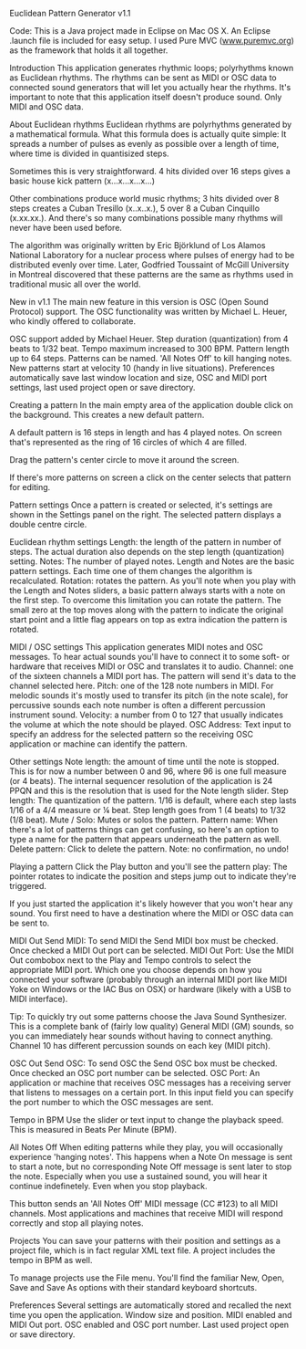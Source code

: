 Euclidean Pattern Generator v1.1

Code:
This is a Java project made in Eclipse on Mac OS X. An Eclipse .launch file is included for easy setup.
I used Pure MVC (www.puremvc.org) as the framework that holds it all together.


Introduction
This application generates rhythmic loops; polyrhythms known as Euclidean rhythms. The rhythms can be sent as MIDI or OSC data to connected sound generators that will let you actually hear the rhythms. It's important to note that this application itself doesn't produce sound. Only MIDI and OSC data.


About Euclidean rhythms
Euclidean rhythms are polyrhythms generated by a mathematical formula. What this formula does is actually quite simple: It spreads a number of pulses as evenly as possible over a length of time, where time is divided in quantisized steps.

Sometimes this is very straightforward. 4 hits divided over 16 steps gives a basic house kick pattern (x...x...x...x...)

Other combinations produce world music rhythms; 3 hits divided over 8 steps creates a Cuban Tresillo (x..x..x.), 5 over 8 a Cuban Cinquillo (x.xx.xx.). And there's so many combinations possible many rhythms will never have been used before.

The algorithm was originally written by Eric Björklund of Los Alamos National Laboratory for a nuclear process where pulses of energy had to be distributed evenly over time. Later, Godfried Toussaint of McGill University in Montreal discovered that these patterns are the same as rhythms used in traditional music all over the world.


New in v1.1
The main new feature in this version is OSC (Open Sound Protocol) support. The OSC functionality was written by Michael L. Heuer, who kindly offered to collaborate.

OSC support added by Michael Heuer.
Step duration (quantization) from 4 beats to 1/32 beat.
Tempo maximum increased to 300 BPM.
Pattern length up to 64 steps.
Patterns can be named.
'All Notes Off' to kill hanging notes.
New patterns start at velocity 10 (handy in live situations).
Preferences automatically save last window location and size, OSC and MIDI port settings, last used project open or save directory.


Creating a pattern
In the main empty area of the application double click on the background. This creates a new default pattern.

A default pattern is 16 steps in length and has 4 played notes. On screen that's represented as the ring of 16 circles of which 4 are filled.

Drag the pattern's center circle to move it around the screen.

If there's more patterns on screen a click on the center selects that pattern for editing.


Pattern settings
Once a pattern is created or selected, it's settings are shown in the Settings panel on the right. The selected pattern displays a double centre circle.

Euclidean rhythm settings
Length: the length of the pattern in number of steps. The actual duration also depends on the step length (quantization) setting.
Notes: The number of played notes. Length and Notes are the basic pattern settings. Each time one of them changes the algorithm is recalculated.
Rotation: rotates the pattern. As you'll note when you play with the Length and Notes sliders, a basic pattern always starts with a note on the first step. To overcome this limitation you can rotate the pattern. The small zero at the top moves along with the pattern to indicate the original start point and a little flag appears on top as extra indication the pattern is rotated.

MIDI / OSC settings
This application generates MIDI notes and OSC messages. To hear actual sounds you'll have to connect it to some soft- or hardware that receives MIDI or OSC and translates it to audio.
Channel: one of the sixteen channels a MIDI port has. The pattern will send it's data to the channel selected here.
Pitch: one of the 128 note numbers in MIDI. For melodic sounds it's mostly used to transfer its pitch (in the note scale), for percussive sounds each note number is often a different percussion instrument sound.
Velocity: a number from 0 to 127 that usually indicates the volume at which the note should be played.
OSC Address: Text input to specify an address for the selected pattern so the receiving OSC application or machine can identify the pattern.

Other settings
Note length: the amount of time until the note is stopped. This is for now a number between 0 and 96, where 96 is one full measure (or 4 beats). The internal sequencer resolution of the application is 24 PPQN and this is the resolution that is used for the Note length slider.
Step length: The quantization of the pattern. 1/16 is default, where each step lasts 1/16 of a 4/4 measure or ¼ beat. Step length goes from 1 (4 beats) to 1/32 (1/8 beat).
Mute / Solo: Mutes or solos the pattern.
Pattern name: When there's a lot of patterns things can get confusing, so here's an option to type a name for the pattern that appears underneath the pattern as well.
Delete pattern: Click to delete the pattern. Note: no confirmation, no undo!


Playing a pattern
Click the Play button and you'll see the pattern play: The pointer rotates to indicate the position and steps jump out to indicate they're triggered.

If you just started the application it's likely however that you won't hear any sound. You first need to have a destination where the MIDI or OSC data can be sent to.

MIDI Out
Send MIDI: To send MIDI the Send MIDI box must be checked. Once checked a MIDI Out port can be selected.
MIDI Out Port: Use the MIDI Out combobox next to the Play and Tempo controls to select the appropriate MIDI port. Which one you choose depends on how you connected your software (probably through an internal MIDI port like MIDI Yoke on Windows or the IAC Bus on OSX) or hardware (likely with a USB to MIDI interface). 

Tip: To quickly try out some patterns choose the Java Sound Synthesizer. This is a complete bank of (fairly low quality) General MIDI (GM) sounds, so you can immediately hear sounds without having to connect anything. Channel 10 has different percussion sounds on each key (MIDI pitch).

OSC Out
Send OSC: To send OSC the Send OSC box must be checked. Once checked an OSC port number can be selected.
OSC Port: An application or machine that receives OSC messages has a receiving server that listens to messages on a certain port. In this input field you can specify the port number to which the OSC messages are sent.

Tempo in BPM
Use the slider or text input to change the playback speed. This is measured in Beats Per Minute (BPM).

All Notes Off
When editing patterns while they play, you will occasionally experience 'hanging notes'. This happens when a Note On message is sent to start a note, but no corresponding Note Off message is sent later to stop the note. Especially when you use a sustained sound, you will hear it continue indefinetely. Even when you stop playback.

This button sends an 'All Notes Off' MIDI message (CC #123) to all MIDI channels. Most applications and machines that receive MIDI will respond correctly and stop all playing notes.


Projects
You can save your patterns with their position and settings as a project file, which is in fact regular XML text file. A project includes the tempo in BPM as well.

To manage projects use the File menu. You'll find the familiar New, Open, Save and Save As options with their standard keyboard shortcuts.


Preferences
Several settings are automatically stored and recalled the next time you open the application.
Window size and position.
MIDI enabled and MIDI Out port.
OSC enabled and OSC port number.
Last used project open or save directory.
